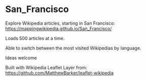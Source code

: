 # San_Francisco

Explore Wikipedia articles, starting in San Francisco: https://mappingwikipedia.github.io/San_Francisco/

Loads 500 articles at a time.

Able to switch between the most visited Wikipedias by language.

Ideas welcome

Built with Wikipedia Leaflet Layer from: https://github.com/MatthewBarker/leaflet-wikipedia

